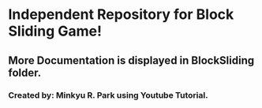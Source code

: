 # Independent Repository for Block Sliding Game!

## More Documentation is displayed in BlockSliding folder.

### Created by: Minkyu R. Park using Youtube Tutorial.
